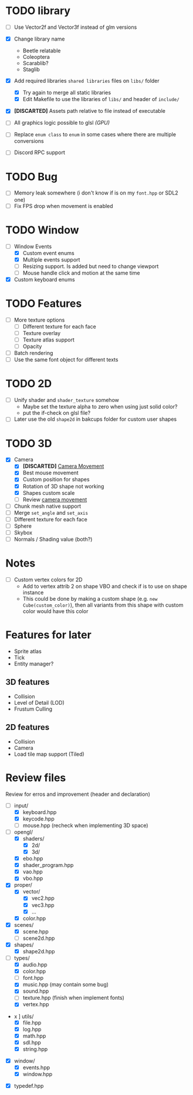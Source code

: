 # TODO library
- [ ] Use Vector2f and Vector3f instead of glm versions
- [x] Change library name
	+ Beetle relatable
	+ Coleoptera
	+ Scarablib?
	+ Staglib
- [x] Add required libraries `shared libraries` files on `libs/` folder
	+ [x] Try again to merge all static libraries
	+ [x] Edit Makefile to use the libraries of `libs/` and header of `include/`
- [x] **[DISCARTED]** Assets path relative to file instead of executable

- [ ] All graphics logic possible to glsl *(GPU)*
- [ ] Replace `enum class` to `enum` in some cases where there are multiple conversions
- [ ] Discord RPC support

# TODO Bug
- [ ] Memory leak somewhere (i don't know if is on my `font.hpp` or SDL2 one)
- [ ] Fix FPS drop when movement is enabled

# TODO Window
- [ ] Window Events
	+ [X] Custom event enums
	+ [X] Multiple events support
	+ [ ] Resizing support. Is added but need to change viewport
	+ [ ] Mouse handle click and motion at the same time
- [x] Custom keyboard enums

# TODO Features
- [ ] More texture options
	+ [ ] Different texture for each face
	+ [ ] Texture overlay
	+ [ ] Texture atlas support
	+ [ ] Opacity
- [ ] Batch rendering
- [ ] Use the same font object for different texts

# TODO 2D
- [ ] Unify shader and `shader_texture` somehow
	+ Maybe set the texture alpha to zero when using just solid color?
	+ put the if-check on glsl file?
- [ ] Later use the old `shape2d` in bakcups folder for custom user shapes

# TODO 3D
- [x] Camera
	+ [X] **[DISCARTED]** [Camera Movement](https://github.com/vaaako/Vakraft/blob/main/src/main/java/com/magenta/main/Game.java#L121)
	+ [X] Best mouse movement
	+ [X] Custom position for shapes
	+ [X] Rotation of 3D shape not working
	+ [X] Shapes custom scale
	+ [ ] Review [camera movement](https://github.com/swr06/Minecraft/blob/master/Source/Core/Camera.cpp)
- [ ] Chunk mesh native support
- [ ] Merge `set_angle` and `set_axis`
- [ ] Different texture for each face
- [ ] Sphere
- [ ] Skybox
- [ ] Normals / Shading value (both?)

# Notes
- [ ] Custom vertex colors for 2D
	+ Add to vertex attrib 2 on shape VBO and check if is to use on shape instance
	+ This could be done by making a custom shape (e.g. `new Cube(custom_color)`), then all variants from this shape with custom color would have this color



# Features for later
- Sprite atlas
- Tick
- Entity manager?

## 3D features
- Collision
- Level of Detail (LOD)
- Frustum Culling

## 2D features
- Collision
- Camera
- Load tile map support (Tiled)

# Review files
Review for erros and improvement (header and declaration)

- [ ] input/
	+ [x] keyboard.hpp
	+ [x] keycode.hpp
	+ [ ] mouse.hpp (recheck when implementing 3D space)
- [ ] opengl/
	+ [x] shaders/
		* [x] 2d/
		* [x] 3d/
	+ [x] ebo.hpp
	+ [x] shader_program.hpp
	+ [x] vao.hpp
	+ [x] vbo.hpp
- [x] proper/
	+ [x] vector/
		* [x] vec2.hpp
		* [x] vec3.hpp
		* [x] ...
	+ [x] color.hpp
- [x] scenes/
	+ [x] scene.hpp
	+ [ ] scene2d.hpp
- [x] shapes/
	+ [x] shape2d.hpp
- [ ] types/
	+ [x] audio.hpp
	+ [x] color.hpp
	+ [ ] font.hpp
	+ [x] music.hpp (may contain some bug)
	+ [x] sound.hpp
	+ [ ] texture.hpp (finish when implement fonts)
	+ [x] vertex.hpp
- x ] utils/
	+ [x] file.hpp
	+ [x] log.hpp
	+ [x] math.hpp
	+ [x] sdl.hpp
	+ [x] string.hpp
- [x] window/
	+ [x] events.hpp
	+ [x] window.hpp
+ [x] typedef.hpp
